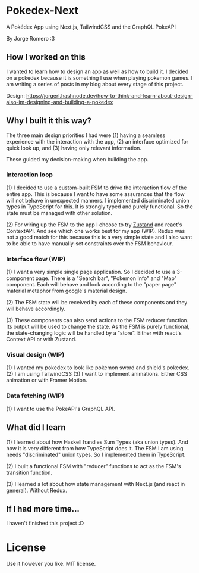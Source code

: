 # Pokedex-Next
A Pokédex App using Next.js, TailwindCSS and the GraphQL PokeAPI

By Jorge Romero :3

## How I worked on this

I wanted to learn how to design an app as well as how to build it. I decided on a pokedex because it is something I use when playing pokemon games. I am writing a series of posts in my blog about every stage of this project.

Design: https://jorgerl.hashnode.dev/how-to-think-and-learn-about-design-also-im-designing-and-building-a-pokedex

## Why I built it this way?

The three main design priorities I had were (1) having a seamless experience with the interaction with the app, (2) an interface optimized for quick look up, and (3) having only relevant information.

These guided my decision-making when building the app.

### Interaction loop
(1) I decided to use a custom-built FSM to drive the interaction flow of the entire app. This is because I want to have some assurances that the flow will not behave in unexpected manners. I implemented discriminated union types in TypeScript for this. It is strongly typed and purely functional. So the state must be managed with other solution.

(2) For wiring up the FSM to the app I choose to try [Zustand](https://github.com/pmndrs/zustand) and react's ContextAPI. And see which one works best for my app (WIP). Redux was not a good match for this because this is a very simple state and I also want to be able to have manually-set constraints over the FSM behaviour.

### Interface flow (WIP)
(1) I want a very simple single page application. So I decided to use a 3-component page. There is a "Search bar", "Pokemon Info" and "Map" component. Each will behave and look according to the "paper page" material metaphor from google's material design.

(2) The FSM state will be received by each of these components and they will behave accordingly.

(3) These components can also send actions to the FSM reducer function. Its output will be used to change the state. As the FSM is purely functional, the state-changing logic will be handled by a "store". Either with react's Context API or with Zustand.

### Visual design (WIP)
(1) I wanted my pokedex to look like pokemon sword and shield's pokedex.
(2) I am using TailwindCSS 
(3) I want to implement animations. Either CSS animation or with Framer Motion. 

### Data fetching (WIP)
(1) I want to use the PokeAPI's GraphQL API.

## What did I learn

(1) I learned about how Haskell handles Sum Types (aka union types). And how it is very different from how TypeScript does it. The FSM I am using needs "discriminated" union types. So I implemented them in TypeScript.

(2) I built a functional FSM with "reducer" functions to act as the FSM's transition function. 

(3) I learned a lot about how state management with Next.js (and react in general). Without Redux.

## If I had more time...

I haven't finished this project :D


# License

Use it however you like. MIT license.